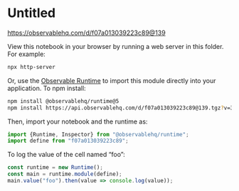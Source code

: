 # Untitled

https://observablehq.com/d/f07a013039223c89@139

View this notebook in your browser by running a web server in this folder. For
example:

~~~sh
npx http-server
~~~

Or, use the [Observable Runtime](https://github.com/observablehq/runtime) to
import this module directly into your application. To npm install:

~~~sh
npm install @observablehq/runtime@5
npm install https://api.observablehq.com/d/f07a013039223c89@139.tgz?v=3
~~~

Then, import your notebook and the runtime as:

~~~js
import {Runtime, Inspector} from "@observablehq/runtime";
import define from "f07a013039223c89";
~~~

To log the value of the cell named “foo”:

~~~js
const runtime = new Runtime();
const main = runtime.module(define);
main.value("foo").then(value => console.log(value));
~~~
